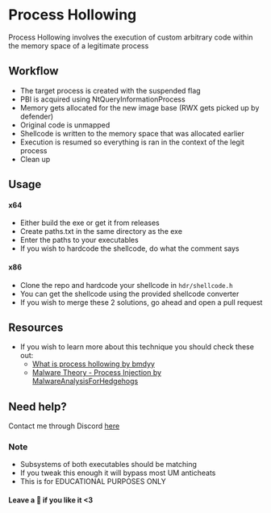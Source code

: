 # Process Hollowing
Process Hollowing involves the execution of custom arbitrary code within the memory space of a legitimate process

## Workflow
- The target process is created with the suspended flag
- PBI is acquired using NtQueryInformationProcess
- Memory gets allocated for the new image base (RWX gets picked up by defender)
- Original code is unmapped
- Shellcode is written to the memory space that was allocated earlier
- Execution is resumed so everything is ran in the context of the legit process
- Clean up

## Usage
#### x64
- Either build the exe or get it from releases
- Create paths.txt in the same directory as the exe
- Enter the paths to your executables
- If you wish to hardcode the shellcode, do what the comment says

#### x86
- Clone the repo and hardcode your shellcode in `hdr/shellcode.h`
- You can get the shellcode using the provided shellcode converter
- If you wish to merge these 2 solutions, go ahead and open a pull request

## Resources
- If you wish to learn more about this technique you should check these out:
    - [What is process hollowing by bmdyy](https://www.youtube.com/watch?v=aQQT-nYoiJo)
    - [Malware Theory - Process Injection by MalwareAnalysisForHedgehogs](https://www.youtube.com/watch?v=tBR1-1J5Jec)

## Need help?
Contact me through Discord [here](https://hellokittyfan48.github.io/)

### Note
- Subsystems of both executables should be matching
- If you tweak this enough it will bypass most UM anticheats
- This is for EDUCATIONAL PURPOSES ONLY

#### Leave a 🌟 if you like it <3
